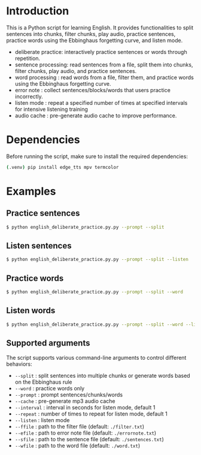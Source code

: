 # Introduction

This is a Python script for learning English. It provides functionalities to
split sentences into chunks, filter chunks, play audio, practice sentences,
practice words using the Ebbinghaus forgetting curve, and listen mode.

- deliberate practice: interactively practice sentences or words through repetition.
- sentence processing: read sentences from a file, split them into chunks,
                       filter chunks, play audio, and practice sentences.
- word processing    : read words from a file, filter them, and practice words
                       using the Ebbinghaus forgetting curve.
- error note         : collect sentences/blocks/words that users practice incorrectly.
- listen mode        : repeat a specified number of times at specified intervals
                       for intensive listening training
- audio cache        : pre-generate audio cache to improve performance.

# Dependencies

Before running the script, make sure to install the required dependencies:

```bash
(.venv) pip install edge_tts mpv termcolor
```

# Examples

## Practice sentences

```bash
$ python english_deliberate_practice.py.py --prompt --split
```

## Listen sentences

```bash
$ python english_deliberate_practice.py.py --prompt --split --listen
```

## Practice words

```bash
$ python english_deliberate_practice.py.py --prompt --split --word
```

## Listen words

```bash
$ python english_deliberate_practice.py.py --prompt --split --word --listen
```

## Supported arguments

The script supports various command-line arguments to control different behaviors:

- `--split`     : split sentences into multiple chunks or generate words based
                  on the Ebbinghaus rule
- `--word`      : practice words only
- `--prompt`    : prompt sentences/chunks/words
- `--cache`     : pre-generate mp3 audio cache
- `--interval`  : interval in seconds for listen mode, default 1
- `--repeat`    : number of times to repeat for listen mode, default 1
- `--listen`    : listen mode
- `--ffile`     : path to the filter file (default: `./filter.txt`)
- `--efile`     : path to error note file (default: `./errornote.txt`)
- `--sfile`     : path to the sentence file (default: `./sentences.txt`)
- `--wfile`     : path to the word file (default: `./word.txt`)
